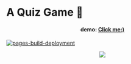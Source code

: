 
# A Quiz Game 🍇
<center><h4>demo: <a href="https://talmkg.github.io/Quizzy/">Click me:)</a><h4></center>

[![pages-build-deployment](https://github.com/talmkg/Quizzy/actions/workflows/pages/pages-build-deployment/badge.svg)](https://github.com/talmkg/Quizzy/actions/workflows/pages/pages-build-deployment)


<p align="center">
  <img src="https://i.pinimg.com/originals/8f/87/fe/8f87fefbaa14d9c9612860d15aace7c9.gif"/>
</p>

